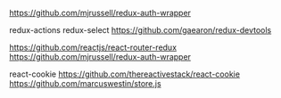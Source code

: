 https://github.com/mjrussell/redux-auth-wrapper



redux-actions
redux-select
https://github.com/gaearon/redux-devtools

https://github.com/reactjs/react-router-redux
https://github.com/mjrussell/redux-auth-wrapper

react-cookie
https://github.com/thereactivestack/react-cookie
https://github.com/marcuswestin/store.js